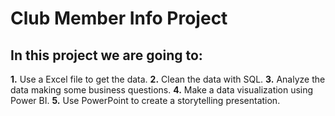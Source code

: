 # Club Member Info Project

## In this project we are going to:

**1.** Use a Excel file to get the data.
**2.** Clean the data with SQL.
**3.** Analyze the data making some business questions.
**4.** Make a data visualization using Power BI.
**5.** Use PowerPoint to create a storytelling presentation.